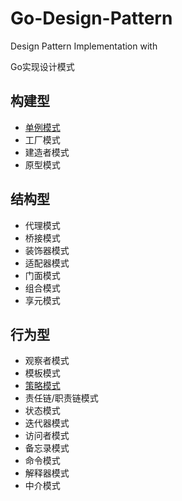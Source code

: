# Go-Design-Pattern
Design Pattern Implementation with 

Go实现设计模式

## 构建型
* [单例模式](/creational/singleton/README.md)
* 工厂模式
* 建造者模式
* 原型模式

## 结构型
* 代理模式
* 桥接模式
* 装饰器模式
* 适配器模式
* 门面模式
* 组合模式
* 享元模式

## 行为型
* 观察者模式
* 模板模式
* [策略模式](/behavioral/strategy_pattern/README.md)
* 责任链/职责链模式
* 状态模式
* 迭代器模式
* 访问者模式
* 备忘录模式
* 命令模式
* 解释器模式
* 中介模式
